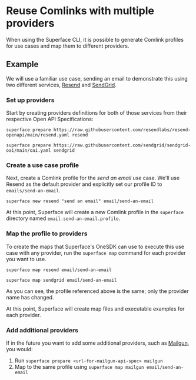 # Reuse Comlinks with multiple providers

When using the Superface CLI, it is possible to generate Comlink profiles for use cases and map them to different providers.

## Example

We will use a familiar use case, sending an email to demonstrate this using two different services, [Resend](https://resend.com) and [SendGrid](https://sendgrid.com).

### Set up providers

Start by creating providers definitions for both of those services from their respective Open API Specifications:

```shell title="Resend"
superface prepare https://raw.githubusercontent.com/resendlabs/resend-openapi/main/resend.yaml resend
```

```shell title="SendGrid"
superface prepare https://raw.githubusercontent.com/sendgrid/sendgrid-oai/main/oai.yaml sendgrid
```

### Create a use case profile

Next, create a Comlink profile for the _send an email_ use case. We'll use Resend as the default provider and explicitly set our profile ID to `emails/send-an-email`.

```shell
superface new resend "send an email" email/send-an-email
```

At this point, Superface will create a new Comlink profile in the `superface` directory named `email.send-an-email.profile`.

### Map the profile to providers

To create the maps that Superface's OneSDK can use to execute this use case with any provider, run the `superface map` command for each provider you want to use.

```shell title="Create a map for Resend"
superface map resend email/send-an-email
```

```shell title="Create a map for SendGrid"
superface map sendgrid email/send-an-email
```

As you can see, the profile referenced above is the same; only the provider name has changed.

At this point, Superface will create map files and executable examples for each provider.

### Add additional providers

If in the future you want to add some additional providers, such as [Mailgun](https://mailgun.com), you would:

1. Run `superface prepare <url-for-mailgun-api-spec> mailgun`
2. Map to the same profile using `superface map mailgun email/send-an-email`
